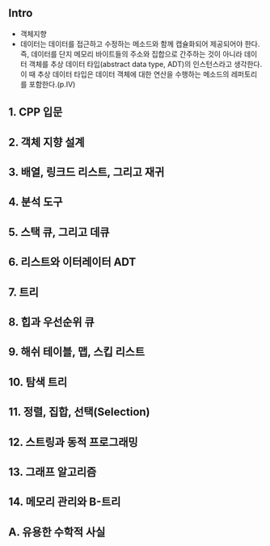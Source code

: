 ## Intro

- 객체지향
- 데이터는 데이터를 접근하고 수정하는 메소드와 함께 캡슐화되어 제공되어야 한다. 즉, 데이터를 단지 메모리 바이트들의 주소와 집합으로 간주하는 것이 아니라 데이터 객체를 추상 데이터 타입(abstract data type, ADT)의 인스턴스라고 생각한다. 이 때 추상 데이터 타입은 데이터 객체에 대한 연산을 수행하는 메소드의 레퍼토리를 포함한다.(p.IV)

## 1. CPP 입문
## 2. 객체 지향 설계
## 3. 배열, 링크드 리스트, 그리고 재귀
## 4. 분석 도구
## 5. 스택 큐, 그리고 데큐
## 6. 리스트와 이터레이터 ADT
## 7. 트리
## 8. 힙과 우선순위 큐
## 9. 해쉬 테이블, 맵, 스킵 리스트
## 10. 탐색 트리
## 11. 정렬, 집합, 선택(Selection)
## 12. 스트링과 동적 프로그래밍
## 13. 그래프 알고리즘
## 14. 메모리 관리와 B-트리
## A. 유용한 수학적 사실
